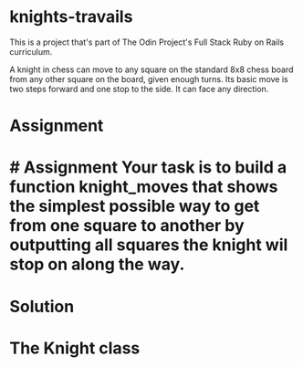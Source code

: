 # knights-travails

This is a project that's part of The Odin Project's Full Stack Ruby on Rails curriculum. 

A knight in chess can move to any square on the standard 8x8 chess board from any other square on the board, given enough turns. Its basic move is two steps forward and one stop to the side. It can face any direction. 

<h1>Assignment<h1>
# Assignment
Your task is to build a function knight_moves that shows the simplest possible way to get from one square to another by outputting all squares the knight wil stop on along the way. 

<h1>Solution<h1>
The Knight class 